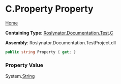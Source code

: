 # C\.Property Property <a name="_Top"></a>

[Home](../../../../../README.md)

**Containing Type**: [Roslynator.Documentation.Test](../../README.md#_Top)\.[C](../README.md#_Top)

**Assembly**: Roslynator\.Documentation\.TestProject\.dll

```csharp
public string Property { get; }
```

### Property Value

System\.[String](https://docs.microsoft.com/en-us/dotnet/api/system.string)

